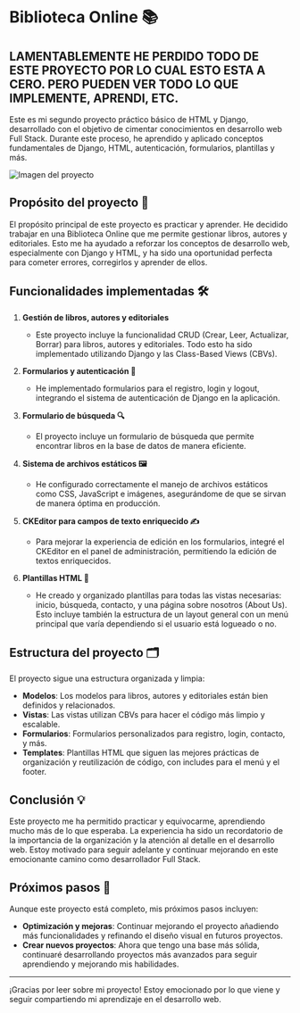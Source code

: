 # Biblioteca Online 📚
## LAMENTABLEMENTE HE PERDIDO TODO DE ESTE PROYECTO POR LO CUAL ESTO ESTA A CERO. PERO PUEDEN VER TODO LO QUE IMPLEMENTE, APRENDI, ETC.


Este es mi segundo proyecto práctico básico de HTML y Django, desarrollado con el objetivo de cimentar conocimientos en desarrollo web Full Stack. Durante este proceso, he aprendido y aplicado conceptos fundamentales de Django, HTML, autenticación, formularios, plantillas y más.

![Imagen del proyecto](https://imgur.com/EKFbkh9.png)

## Propósito del proyecto 🚀
El propósito principal de este proyecto es practicar y aprender. He decidido trabajar en una Biblioteca Online que me permite gestionar libros, autores y editoriales. Esto me ha ayudado a reforzar los conceptos de desarrollo web, especialmente con Django y HTML, y ha sido una oportunidad perfecta para cometer errores, corregirlos y aprender de ellos.

## Funcionalidades implementadas 🛠️
1. **Gestión de libros, autores y editoriales**
   - Este proyecto incluye la funcionalidad CRUD (Crear, Leer, Actualizar, Borrar) para libros, autores y editoriales. Todo esto ha sido implementado utilizando Django y las Class-Based Views (CBVs).

2. **Formularios y autenticación 🔐**
   - He implementado formularios para el registro, login y logout, integrando el sistema de autenticación de Django en la aplicación.

3. **Formulario de búsqueda 🔍**
   - El proyecto incluye un formulario de búsqueda que permite encontrar libros en la base de datos de manera eficiente.

4. **Sistema de archivos estáticos 🖼️**
   - He configurado correctamente el manejo de archivos estáticos como CSS, JavaScript e imágenes, asegurándome de que se sirvan de manera óptima en producción.

5. **CKEditor para campos de texto enriquecido ✍️**
   - Para mejorar la experiencia de edición en los formularios, integré el CKEditor en el panel de administración, permitiendo la edición de textos enriquecidos.

6. **Plantillas HTML 📄**
   - He creado y organizado plantillas para todas las vistas necesarias: inicio, búsqueda, contacto, y una página sobre nosotros (About Us). Esto incluye también la estructura de un layout general con un menú principal que varía dependiendo si el usuario está logueado o no.

## Estructura del proyecto 🗂️
El proyecto sigue una estructura organizada y limpia:

- **Modelos**: Los modelos para libros, autores y editoriales están bien definidos y relacionados.
- **Vistas**: Las vistas utilizan CBVs para hacer el código más limpio y escalable.
- **Formularios**: Formularios personalizados para registro, login, contacto, y más.
- **Templates**: Plantillas HTML que siguen las mejores prácticas de organización y reutilización de código, con includes para el menú y el footer.

## Conclusión 💡
Este proyecto me ha permitido practicar y equivocarme, aprendiendo mucho más de lo que esperaba. La experiencia ha sido un recordatorio de la importancia de la organización y la atención al detalle en el desarrollo web. Estoy motivado para seguir adelante y continuar mejorando en este emocionante camino como desarrollador Full Stack.

## Próximos pasos 🎯
Aunque este proyecto está completo, mis próximos pasos incluyen:

- **Optimización y mejoras**: Continuar mejorando el proyecto añadiendo más funcionalidades y refinando el diseño visual en futuros proyectos.
- **Crear nuevos proyectos**: Ahora que tengo una base más sólida, continuaré desarrollando proyectos más avanzados para seguir aprendiendo y mejorando mis habilidades.

---

¡Gracias por leer sobre mi proyecto! Estoy emocionado por lo que viene y seguir compartiendo mi aprendizaje en el desarrollo web.
